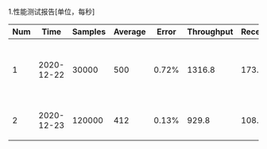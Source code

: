 1.性能测试报告[单位，每秒]

|Num|Time|Samples|Average|Error|Throughput|Received|Sent|note|
|----|----|----|----|----|----|----|----|----|
|1|2020-12-22|30000|500|0.72%|1316.8|173.37|157.03|没有马上释放连接版本|
|2|2020-12-23|120000|412|0.13%|929.8|108.4|111.48|使用标准库|